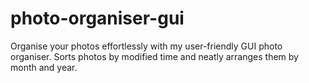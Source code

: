 # photo-organiser-gui
Organise your photos effortlessly with my user-friendly GUI photo organiser. Sorts photos by modified time and neatly arranges them by month and year.
